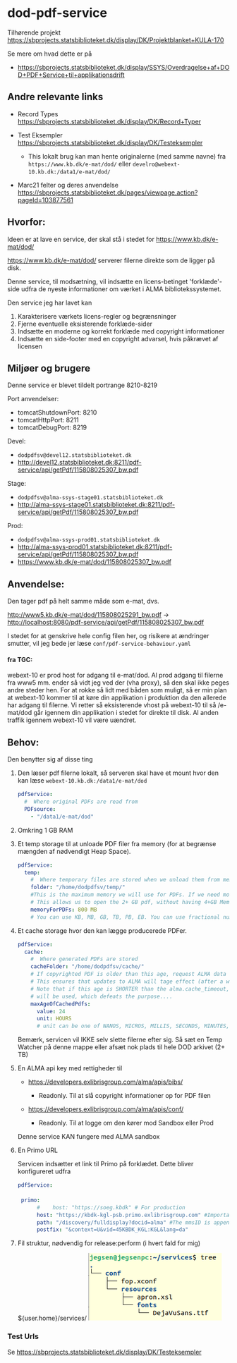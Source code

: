 dod-pdf-service
==================

Tilhørende projekt <https://sbprojects.statsbiblioteket.dk/display/DK/Projektblanket+KULA-170>

Se mere om hvad dette er på
* <https://sbprojects.statsbiblioteket.dk/display/SSYS/Overdragelse+af+DOD+PDF+Service+til+applikationsdrift>



Andre relevante links
-----------------------

* Record Types <https://sbprojects.statsbiblioteket.dk/display/DK/Record+Typer>

* Test Eksempler <https://sbprojects.statsbiblioteket.dk/display/DK/Testeksempler>
    * This lokalt brug kan man hente originalerne (med samme navne) fra `https://www.kb.dk/e-mat/dod/` eller `develro@webext-10.kb.dk:/data1/e-mat/dod/`
    
* Marc21 felter og deres anvendelse <https://sbprojects.statsbiblioteket.dk/pages/viewpage.action?pageId=103877561>



Hvorfor:
--------

Ideen er at lave en service, der skal stå i stedet for <https://www.kb.dk/e-mat/dod/>

<https://www.kb.dk/e-mat/dod/> serverer filerne direkte som de ligger på disk.

Denne service, til modsætning, vil indsætte en licens-betinget 'forklæde'-side udfra de nyeste informationer om værket i ALMA bibliotekssystemet.

Den service jeg har lavet kan

1. Karakterisere værkets licens-regler og begrænsninger
2. Fjerne eventuelle eksisterende forklæde-sider
3. Indsætte en moderne og korrekt forklæde med copyright informationer
4. Indsætte en side-footer med en copyright advarsel, hvis påkrævet af licensen


Miljøer og brugere
------------------
Denne service er blevet tildelt portrange 8210-8219

Port anvendelser:
* tomcatShutdownPort: 8210
* tomcatHttpPort: 8211
* tomcatDebugPort: 8219

Devel:
* `dodpdfsv@devel12.statsbiblioteket.dk`
* <http://devel12.statsbiblioteket.dk:8211/pdf-service/api/getPdf/115808025307_bw.pdf>

Stage:
* `dodpdfsv@alma-ssys-stage01.statsbiblioteket.dk`
* <http://alma-ssys-stage01.statsbiblioteket.dk:8211/pdf-service/api/getPdf/115808025307_bw.pdf>

Prod:
* `dodpdfsv@alma-ssys-prod01.statsbiblioteket.dk`
* <http://alma-ssys-prod01.statsbiblioteket.dk:8211/pdf-service/api/getPdf/115808025307_bw.pdf>
* <https://www.kb.dk/e-mat/dod/115808025307_bw.pdf>



Anvendelse:
-----------
Den tager pdf på helt samme måde som e-mat, dvs.

<http://www5.kb.dk/e-mat/dod/115808025291_bw.pdf>
->
<http://localhost:8080/pdf-service/api/getPdf/115808025307_bw.pdf>

I stedet for at genskrive hele config filen her, og risikere at ændringer smutter, vil jeg bede jer læse `conf/pdf-service-behaviour.yaml`

#### fra TGC:

webext-10 er prod host for adgang til e-mat/dod. Al prod adgang til filerne fra www5 mm. ender så vidt jeg ved der (vha proxy), så den skal ikke peges andre steder hen. For at rokke så lidt med båden som muligt, så er min plan at webext-10 kommer til at køre din applikation i produktion da den allerede har adgang til filerne. Vi retter så eksisterende vhost på webext-10 til så /e-mat/dod går igennem din applikation i stedet for direkte til disk. Al anden traffik igennem webext-10 vil være uændret.


Behov:
------
Den benytter sig af disse ting

1. Den læser pdf filerne lokalt, så serveren skal have et mount hvor den kan læse
   `webext-10.kb.dk:/data1/e-mat/dod`
    ```yaml
    pdfService:
      #  Where original PDFs are read from
      PDFsource:
        - "/data1/e-mat/dod"
    ```

2. Omkring 1 GB RAM
 
3. Et temp storage til at unloade PDF filer fra memory (for at begrænse mængden af nødvendigt Heap Space).  
    ```yaml
    pdfService:
      temp:
        #  Where temporary files are stored when we unload them from memopry
        folder: "/home/dodpdfsv/temp/"
        #This is the maximum memory we will use for PDFs. If we need more memory, we will use temp files in the folder above
        # This allows us to open the 2+ GB pdf, without having 4+GB Memory just for this
        memoryForPDFs: 800 MB 
        # You can use KB, MB, GB, TB, PB, EB. You can use fractional numbers, like 4.5MB. Space between number and unit is optional
    ```

4. Et cache storage hvor den kan lægge producerede PDFer.
    ```yaml
    pdfService:
      cache:
        #  Where generated PDFs are stored
        cacheFolder: "/home/dodpdfsv/cache/"
        # If copyrighted PDF is older than this age, request ALMA data and create it again
        # This ensures that updates to ALMA will tage effect (after a while)
        # Note that if this age is SHORTER than the alma.cache_timeout, the cached ALMA record
        # will be used, which defeats the purpose....
        maxAgeOfCachedPdfs:
          value: 24
          unit: HOURS
          # unit can be one of NANOS, MICROS, MILLIS, SECONDS, MINUTES, HOURS, HALF_DAYS
    ```
    Bemærk, servicen vil IKKE selv slette filerne efter sig. Så sæt en Temp Watcher på denne mappe eller afsæt nok plads til hele DOD arkivet (2+ TB)

5. En ALMA api key med rettigheder til

   * <https://developers.exlibrisgroup.com/alma/apis/bibs/>
     * Readonly. Til at slå copyright informationer op for PDF filen

   * <https://developers.exlibrisgroup.com/alma/apis/conf/>
     * Readonly. Til at logge om den kører mod Sandbox eller Prod

    Denne service KAN fungere med ALMA sandbox

6. En Primo URL
    
    Servicen indsætter et link til Primo på forklædet. Dette bliver konfigureret udfra
    
    ```yaml
    pdfService:
    
     primo:
          #    host: "https://soeg.kbdk" # For production
          host: "https://kbdk-kgl-psb.primo.exlibrisgroup.com" #Important, do not have double / between host and path
          path: "/discovery/fulldisplay?docid=alma" #The mmsID is appended here
          postfix: "&context=U&vid=45KBDK_KGL:KGL&lang=da"
    ```
7. Fil struktur, nødvendig for release:perform (i hvert fald for mig)

    ${user.home}/services/
    ![img.png](img.png)



### Test Urls

Se <https://sbprojects.statsbiblioteket.dk/display/DK/Testeksempler>


